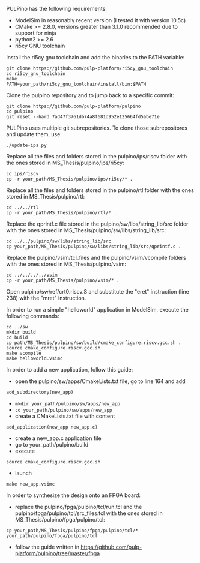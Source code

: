 PULPino has the following requirements:
* ModelSim in reasonably recent version (I tested it with version 10.5c)
* CMake >= 2.8.0, versions greater than 3.1.0 recommended due to support for ninja
* python2 >= 2.6
* ri5cy GNU toolchain

Install the ri5cy gnu toolchain and add the binaries to the PATH variable:
```
git clone https://github.com/pulp-platform/ri5cy_gnu_toolchain
cd ri5cy_gnu_toolchain
make
PATH=your_path/ri5cy_gnu_toolchain/install/bin:$PATH
```

Clone the pulpino repository and to jump back to a specific commit:
```
git clone https://github.com/pulp-platform/pulpino
cd pulpino
git reset --hard 7ad47f3761db74a8f681d952e125664fd5abe71e
```

PULPino uses multiple git subrepositories. To clone those subrepositores and update them, use:
```
./update-ips.py
```

Replace all the files and folders stored in the pulpino/ips/riscv folder with the ones stored in MS\_Thesis/pulpino/ips/ri5cy:
```
cd ips/riscv
cp -r your_path/MS_Thesis/pulpino/ips/ri5cy/* .
```

Replace all the files and folders stored in the pulpino/rtl folder with the ones stored in MS\_Thesis/pulpino/rtl:
```
cd ../../rtl
cp -r your_path/MS_Thesis/pulpino/rtl/* .
```

Replace the qprintf.c file stored in the pulpino/sw/libs/string\_lib/src folder with the ones stored in MS\_Thesis/pulpino/sw/libs/string\_lib/src:
```
cd ../../pulpino/sw/libs/string_lib/src
cp your_path/MS_Thesis/pulpino/sw/libs/string_lib/src/qprintf.c .
```

Replace the pulpino/vsim/tcl\_files and the pulpino/vsim/vcompile folders with the ones stored in MS\_Thesis/pulpino/vsim:
```
cd ../../../../vsim
cp -r your_path/MS_Thesis/pulpino/vsim/* .
```

Open pulpino/sw/ref/crt0.riscv.S and substitute the "eret" instruction (line 238) with the "mret" instruction.

In order to run a simple "helloworld" application in ModelSim, execute the following commands:
```
cd ../sw
mkdir build
cd build
cp path/MS_Thesis/pulpino/sw/build/cmake_configure.riscv.gcc.sh .
source cmake_configure.riscv.gcc.sh
make vcompile
make helloworld.vsimc
```

In order to add a new application, follow this guide:
* open the pulpino/sw/apps/CmakeLists.txt file, go to line 164 and add
```
add_subdirectory(new_app)
```
* ```mkdir your_path/pulpino/sw/apps/new_app```
* ``` cd your_path/pulpino/sw/apps/new_app ```
* create a CMakeLists.txt file with content
```
add_application(new_app new_app.c)
```
* create a new_app.c application file
* go to your_path/pulpino/build
* execute
```
source cmake_configure.riscv.gcc.sh
```
* launch
```
make new_app.vsimc
```

In order to synthesize the design onto an FPGA board:
* replace the pulpino/fpga/pulpino/tcl/run.tcl and the  pulpino/fpga/pulpino/tcl/src_files.tcl with the ones stored in MS\_Thesis/pulpino/fpga/pulpino/tcl:
```
cp your_path/MS_Thesis/pulpino/fpga/pulpino/tcl/* your_path/pulpino/fpga/pulpino/tcl
```
* follow the guide written in https://github.com/pulp-platform/pulpino/tree/master/fpga
